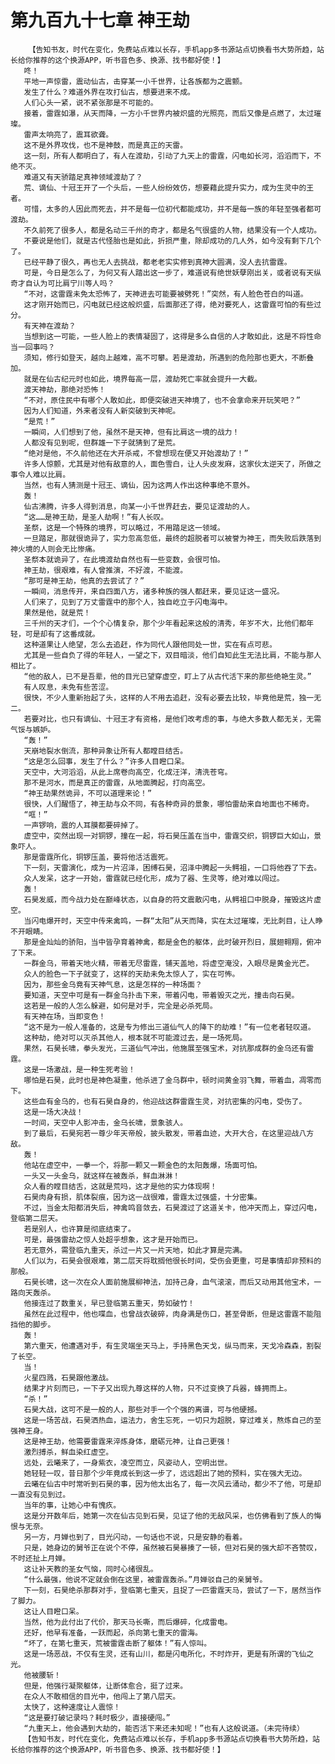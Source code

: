 # 第九百九十七章 神王劫
        【告知书友，时代在变化，免费站点难以长存，手机app多书源站点切换看书大势所趋，站长给你推荐的这个换源APP，听书音色多、换源、找书都好使！】
       咚！
       平地一声惊雷，震动仙古，击穿某一小千世界，让各族都为之震颤。
       发生了什么？难道外界在攻打仙古，想要进来不成。
       人们心头一紧，说不紧张那是不可能的。
       接着，雷霆如瀑，从天而降，一方小千世界内被炽盛的光照亮，而后又像是点燃了，太过璀璨。
       雷声太响亮了，震耳欲聋。
       这不是外界攻伐，也不是神鼓，而是真正的天雷。
       这一刻，所有人都明白了，有人在渡劫，引动了九天上的雷霆，闪电如长河，滔滔而下，不绝不灭。
       难道又有天骄踏足真神领域渡劫了？
       荒、谪仙、十冠王开了一个头后，一些人纷纷效仿，想要藉此提升实力，成为生灵中的王者。
       可惜，太多的人因此而死去，并不是每一位初代都能成功，并不是每一族的年轻至强者都可渡劫。
       不久前死了很多人，都是名动三千州的奇才，都是名气很盛的人物，结果没有一个人成功。
       不要说是他们，就是古代怪胎也是如此，折损严重，除却成功的几人外，如今没有剩下几个了。
       已经平静了很久，再也无人去挑战，都老老实实修到真神大圆满，没人去抗雷霆。
       可是，今日是怎么了，为何又有人踏出这一步了，难道说有绝世妖孽刚出关，或者说有天纵奇才自认为可比肩宁川等人吗？
       “不对，这雷霆未免太恐怖了，天神进去可能要被劈死！”突然，有人脸色苍白的叫道。
       这才刚开始而已，闪电就已经这般炽盛，后面那还了得，绝对要死人，这雷霆可怕的有些过分。
       有天神在渡劫？
       当想到这一可能，一些人脸上的表情凝固了，这得是多么自信的人才敢如此，这是不将性命当一回事吗？
       须知，修行如登天，越向上越难，高不可攀。若是渡劫，所遇到的危险那也更大，不断叠加。
       就是在仙古纪元时也如此，境界每高一层，渡劫死亡率就会提升一大截。
       渡天神劫，那绝对恐怖！
       “不对，原住民中有哪个人敢如此，即便突破进天神境了，也不会拿命来开玩笑吧？”
       因为人们知道，外来者没有人新突破到天神呢。
       “是荒！”
       一瞬间，人们想到了他，虽然不是天神，但有比肩这一境的战力！
       人都没有见到呢，但群雄一下子就猜到了是荒。
       “绝对是他，不久前他还在大开杀戒，不曾想现在便又开始渡劫了！”
       许多人惊颤，尤其是对他有敌意的人，面色雪白，让人头皮发麻，这家伙太逆天了，所做之事令人难以比肩。
       当然，也有人猜测是十冠王、谪仙，因为这两人作出这种事绝不意外。
       轰！
       仙古沸腾，许多人得到消息，向某一小千世界赶去，要见证渡劫的人。
       “这……是神王劫，是圣人劫啊！”有人长叹。
       圣祭，这是一个特殊的境界，可以略过，不用踏足这一领域。
       一旦踏足，那就很诡异了，实力忽高忽低，最终的超脱者可以被誉为神王，而失败后跌落到神火境的人则会无比惨痛。
       圣祭本就诡异了，在此境渡劫自然也有一些变数，会很可怕。
       神王劫，很艰难，有人曾推演，不好渡，不能渡。
       “那可是神王劫，他真的去尝试了？”
       一瞬间，消息传开，来自四面八方，诸多种族的强人都赶来，要见证这一盛况。
       人们来了，见到了万丈雷霆中的那个人，独自屹立于闪电海中。
       果然是他，就是荒！
       三千州的天才们，一个个心情复杂，那个少年看起来这般的清秀，年岁不大，比他们都年轻，可是却有了这番成就。
       这种道果让人绝望，怎么去追赶，作为同代人跟他同处一世，实在有点可悲。
       尤其是一些自负了得的年轻人，一望之下，双目暗淡，他们自知此生无法比肩，不能与那人相比了。
       “他的敌人，已不是吾辈，他的目光已望穿虚空，盯上了从古代活下来的那些绝艳生灵。”
       有人叹息，未免有些苦涩。
       很快，不少人重新抬起了头，这样的人不用去追赶，没有必要去比较，毕竟他是荒，独一无二。
       若要对比，也只有谪仙、十冠王才有资格，是他们改考虑的事，与绝大多数人都无关，无需气馁与嫉妒。
       “轰！”
       天崩地裂水倒流，那种异象让所有人都瞠目结舌。
       “这是怎么回事，发生了什么？”许多人目瞪口呆。
       天空中，大河滔滔，从此上席卷向高空，化成汪洋，清洗苍穹。
       那不是河水，而是真正的雷霆，从地面腾起，打向高空。
       “神王劫果然诡异，不可以道理来论！”
       很快，人们醒悟了，神王劫与众不同，有各种奇异的景象，哪怕雷劫来自地面也不稀奇。
       “哐！”
       一声锣响，震的人耳膜都要碎掉了。
       虚空中，突然出现一对铜锣，撞在一起，将石昊压盖在当中，雷霆交织，铜锣巨大如山，景象吓人。
       那是雷霆所化，铜锣压盖，要将他活活震死。
       下一刻，天雷演化，成为一片沼泽，困缚石昊，沼泽中腾起一头鳄祖，一口将他吞了下去。
       众人发呆，这才一开始，雷霆就已经化形，成为了器、生灵等，绝对难以闯过。
       轰！
       石昊发威，而今战力处在巅峰状态，以自身的符文震散闪电，从鳄祖口中脱身，摧毁这片虚空。
       当闪电爆开时，天空中传来禽鸣，一群“太阳”从天而降，实在太过璀璨，无比刺目，让人睁不开眼睛。
       那是金灿灿的骄阳，当中皆孕育着神禽，都是金色的躯体，此时破开烈日，展翅翱翔，俯冲了下来。
       一群金乌，带着天地火精，带着无尽雷霆，铺天盖地，将虚空淹没，入眼尽是黄金光芒。
       众人的脸色一下子就变了，这样的天劫未免太惊人了，实在可怖。
       因为，那些金乌竟有天神气息，这是怎样的一种场面？
       要知道，天空中可是有一群金乌扑击下来，带着闪电，带着毁灭之光，撞击向石昊。
       这若是一般的人怎么躲避，如何是对手，完全是必杀死局。
       有天神在场，当即变色！
       “这不是为一般人准备的，这是专为修出三道仙气人的降下的劫难！”有一位老者轻叹道。
       这种劫，绝对可以灭杀其他人，根本就不可能渡过去，是一场死局。
       果然，石昊长啸，拳头发光，三道仙气冲出，他施展至强宝术，对抗那成群的金乌还有雷霆。
       这是一场激战，是一种生死考验！
       哪怕是石昊，此时也是神色凝重，他杀进了金乌群中，顿时间黄金羽飞舞，带着血，凋零而下。
       这些血有金乌的，也有石昊自身的，他迎战这群雷霆生灵，对抗密集的闪电，受伤了。
       这是一场大决战！
       一时间，天空中人影冲击，金乌长啸，景象骇人。
       到了最后，石昊宛若一尊少年天帝般，披头散发，带着血迹，大开大合，在这里迎战八方敌。
       轰！
       他站在虚空中，一拳一个，将那一颗又一颗金色的太阳轰爆，场面可怕。
       一头又一头金乌，就这样在被轰杀，鲜血淋淋！
       众人看的瞠目结舌，这就是荒吗，这才是他的实力体现啊！
       石昊肉身有损，肌体裂痕，因为这一战很难，雷霆太过强盛，十分密集。
       不过，当金太阳都消失后，神禽鸣音敛去，石昊渡过了这道关卡，他冲天而上，穿过闪电，登临第二层天。
       若是别人，也许算是彻底结束了。
       可是，最强雷劫之惊人处超乎想象，这才是开始而已。
       若无意外，需登临九重天，杀过一片又一片天地，如此才算是完满。
       人们以为，石昊会很艰难，第二层天将耽搁他很长时间，受伤会更重，可是事情却非预料的那般。
       石昊长啸，这一次在众人面前施展柳神法，加持己身，血气滚滚，而后又动用其他宝术，一路向天轰杀。
       他接连过了数重关，早已登临第五重天，势如破竹！
       虽然在此过程中，他也喋血，也曾战衣破碎，肉身满是伤口，甚至骨断，但是这雷霆不能阻挡他的脚步。
       轰！
       第六重天，他遭遇对手，有生灵端坐天马上，手持黑色天戈，纵马而来，天戈冷森森，割裂了长空。
       当！
       火星四溅，石昊跟他激战。
       结果才片刻而已，一下子又出现九尊这样的人物，只不过变换了兵器，蜂拥而上。
       “杀！”
       石昊大战，这可不是一般的人，那些对手一个个强的离谱，可与他硬撼。
       这是一场苦战，石昊洒热血，运法力，舍生忘死，一切只为超脱，穿过难关，熬炼自己的至强神王身。
       这是神王劫，他需要雷霆来淬炼身体，磨砺元神，让自己更强！
       激烈搏杀，鲜血染红虚空。
       远处，云曦来了，一身紫衣，凌空而立，风姿动人，空明出世。
       她轻轻一叹，昔日那个少年竟成长到这一步了，远远超出了她的预料，实在强大无边。
       云曦在仙古中时常听到石昊的事，因为他太出名了，每一次风云涌动，都少不了他，可是却一直没有见到过。
       当年的事，让她心中有愧疚。
       这是分开数年后，她第一次在仙古见到石昊，见证了他的无敌风采，也仿佛看到了族人的悔恨与无奈。
       另一方，月婵也到了，目光闪动，一句话也不说，只是安静的看着。
       只是，她身边的舅爷正在说个不停，虽然被石昊暴揍了一顿，但对石昊的强大却不吝赞叹，不时还扯上月婵。
       这让补天教的圣女气恼，同时心绪很乱。
       “什么最强，他说不定就会倒在这里，被雷霆轰杀。”月婵驳自己的亲舅爷。
       下一刻，石昊绝杀那群对手，登临第七重天，且捉了一匹雷霆天马，尝试了一下，居然当作了脚力。
       这让人目瞪口呆。
       当然，他为此付出了代价，那天马长嘶，而后爆碎，化成雷电。
       还好，他早有准备，一跃而起，杀向第七重天的雷海。
       “坏了，在第七重天，荒被雷霆击断了躯体！”有人惊叫。
       这是一场恶战，不仅有生灵，还有山川，都是闪电所化，不时炸开，更是有所谓的飞仙之光。
       他被腰斩！
       但是，他强行凝聚躯体，让断体愈合，挺了过来。
       在众人不敢相信的目光中，他闯上了第八层天。
       太快了，这种速度让人震惊！
       “这是要打破记录吗？耗时极少，直接硬闯。”
       “九重天上，他会遇到大劫的，能否活下来还未知呢！”也有人这般说道。（未完待续）
       【告知书友，时代在变化，免费站点难以长存，手机app多书源站点切换看书大势所趋，站长给你推荐的这个换源APP，听书音色多、换源、找书都好使！】